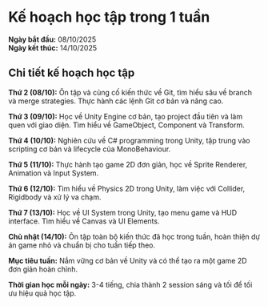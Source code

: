 # Kế hoạch học tập trong 1 tuần

**Ngày bắt đầu:** 08/10/2025  
**Ngày kết thúc:** 14/10/2025

## Chi tiết kế hoạch học tập

**Thứ 2 (08/10):** Ôn tập và củng cố kiến thức về Git, tìm hiểu sâu về branch và merge strategies. Thực hành các lệnh Git cơ bản và nâng cao.

**Thứ 3 (09/10):** Học về Unity Engine cơ bản, tạo project đầu tiên và làm quen với giao diện. Tìm hiểu về GameObject, Component và Transform.

**Thứ 4 (10/10):** Nghiên cứu về C# programming trong Unity, tập trung vào scripting cơ bản và lifecycle của MonoBehaviour.

**Thứ 5 (11/10):** Thực hành tạo game 2D đơn giản, học về Sprite Renderer, Animation và Input System.

**Thứ 6 (12/10):** Tìm hiểu về Physics 2D trong Unity, làm việc với Collider, Rigidbody và xử lý va chạm.

**Thứ 7 (13/10):** Học về UI System trong Unity, tạo menu game và HUD interface. Tìm hiểu về Canvas và UI Elements.

**Chủ nhật (14/10):** Ôn tập toàn bộ kiến thức đã học trong tuần, hoàn thiện dự án game nhỏ và chuẩn bị cho tuần tiếp theo.

**Mục tiêu tuần:** Nắm vững cơ bản về Unity và có thể tạo ra một game 2D đơn giản hoàn chỉnh.

**Thời gian học mỗi ngày:** 3-4 tiếng, chia thành 2 session sáng và tối để tối ưu hiệu quả học tập.
